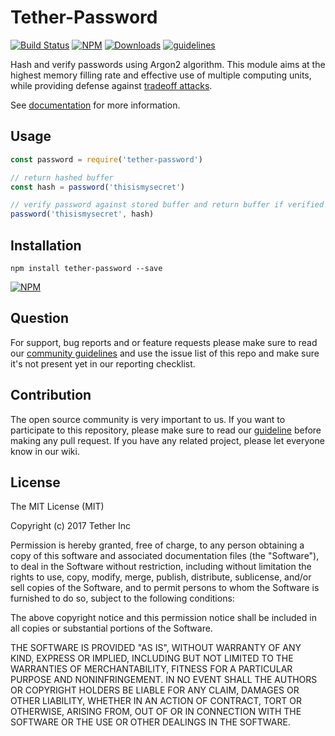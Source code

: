 # Tether-Password

[![Build Status](https://travis-ci.org/petrofeed/tether-password.svg?branch=master)](https://travis-ci.org/petrofeed/tether-password)
[![NPM](https://img.shields.io/npm/v/tether-password.svg)](https://www.npmjs.com/package/tether-password)
[![Downloads](https://img.shields.io/npm/dm/tether-password.svg)](http://npm-stat.com/charts.html?package=tether-password)
[![guidelines](https://tether.github.io/contribution-guide/badge-guidelines.svg)](https://github.com/tether/contribution-guide)

Hash and verify passwords using Argon2 algorithm. This module aims at the highest memory filling rate and effective use of multiple computing units, while providing defense against [tradeoff attacks](https://en.wikipedia.org/wiki/Time/memory/data_tradeoff_attack).

See [documentation](https://github.com/tether/tether-password/tree/master/doc) for more information.

## Usage

```js
const password = require('tether-password')

// return hashed buffer
const hash = password('thisismysecret')

// verify password against stored buffer and return buffer if verified
password('thisismysecret', hash)
```

## Installation

```shell
npm install tether-password --save
```

[![NPM](https://nodei.co/npm/tether-password.png)](https://nodei.co/npm/tether-password/)


## Question

For support, bug reports and or feature requests please make sure to read our
<a href="https://github.com/tether/contribution-guide/blob/master/community.md" target="_blank">community guidelines</a> and use the issue list of this repo and make sure it's not present yet in our reporting checklist.

## Contribution

The open source community is very important to us. If you want to participate to this repository, please make sure to read our <a href="https://github.com/tether/contribution-guide" target="_blank">guideline</a> before making any pull request. If you have any related project, please let everyone know in our wiki.
## License


The MIT License (MIT)

Copyright (c) 2017 Tether Inc

Permission is hereby granted, free of charge, to any person obtaining a copy of this software and associated documentation files (the "Software"), to deal in the Software without restriction, including without limitation the rights to use, copy, modify, merge, publish, distribute, sublicense, and/or sell copies of the Software, and to permit persons to whom the Software is furnished to do so, subject to the following conditions:

The above copyright notice and this permission notice shall be included in all copies or substantial portions of the Software.

THE SOFTWARE IS PROVIDED "AS IS", WITHOUT WARRANTY OF ANY KIND, EXPRESS OR IMPLIED, INCLUDING BUT NOT LIMITED TO THE WARRANTIES OF MERCHANTABILITY, FITNESS FOR A PARTICULAR PURPOSE AND NONINFRINGEMENT. IN NO EVENT SHALL THE AUTHORS OR COPYRIGHT HOLDERS BE LIABLE FOR ANY CLAIM, DAMAGES OR OTHER LIABILITY, WHETHER IN AN ACTION OF CONTRACT, TORT OR OTHERWISE, ARISING FROM, OUT OF OR IN CONNECTION WITH THE SOFTWARE OR THE USE OR OTHER DEALINGS IN THE SOFTWARE.
